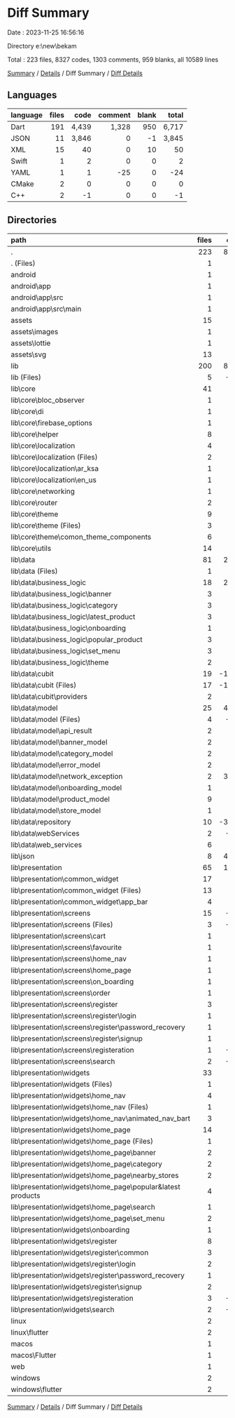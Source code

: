 # Diff Summary

Date : 2023-11-25 16:56:16

Directory e:\\new\\bekam

Total : 223 files,  8327 codes, 1303 comments, 959 blanks, all 10589 lines

[Summary](results.md) / [Details](details.md) / Diff Summary / [Diff Details](diff-details.md)

## Languages
| language | files | code | comment | blank | total |
| :--- | ---: | ---: | ---: | ---: | ---: |
| Dart | 191 | 4,439 | 1,328 | 950 | 6,717 |
| JSON | 11 | 3,846 | 0 | -1 | 3,845 |
| XML | 15 | 40 | 0 | 10 | 50 |
| Swift | 1 | 2 | 0 | 0 | 2 |
| YAML | 1 | 1 | -25 | 0 | -24 |
| CMake | 2 | 0 | 0 | 0 | 0 |
| C++ | 2 | -1 | 0 | 0 | -1 |

## Directories
| path | files | code | comment | blank | total |
| :--- | ---: | ---: | ---: | ---: | ---: |
| . | 223 | 8,327 | 1,303 | 959 | 10,589 |
| . (Files) | 1 | 1 | -25 | 0 | -24 |
| android | 1 | -15 | 0 | 0 | -15 |
| android\\app | 1 | -15 | 0 | 0 | -15 |
| android\\app\\src | 1 | -15 | 0 | 0 | -15 |
| android\\app\\src\\main | 1 | -15 | 0 | 0 | -15 |
| assets | 15 | 54 | 0 | 10 | 64 |
| assets\\images | 1 | -1 | 0 | 0 | -1 |
| assets\\lottie | 1 | -1 | 0 | 0 | -1 |
| assets\\svg | 13 | 56 | 0 | 10 | 66 |
| lib | 200 | 8,286 | 1,328 | 950 | 10,564 |
| lib (Files) | 5 | -217 | 94 | 33 | -90 |
| lib\\core | 41 | 895 | 379 | 267 | 1,541 |
| lib\\core\\bloc_observer | 1 | 0 | 5 | 0 | 5 |
| lib\\core\\di | 1 | 49 | 13 | 13 | 75 |
| lib\\core\\firebase_options | 1 | -65 | -11 | -7 | -83 |
| lib\\core\\helper | 8 | 123 | 92 | 43 | 258 |
| lib\\core\\localization | 4 | 114 | 41 | 29 | 184 |
| lib\\core\\localization (Files) | 2 | 32 | 23 | 13 | 68 |
| lib\\core\\localization\\ar_ksa | 1 | 34 | 9 | 8 | 51 |
| lib\\core\\localization\\en_us | 1 | 48 | 9 | 8 | 65 |
| lib\\core\\networking | 1 | 26 | 9 | 8 | 43 |
| lib\\core\\router | 2 | 236 | 89 | 67 | 392 |
| lib\\core\\theme | 9 | 127 | 45 | 38 | 210 |
| lib\\core\\theme (Files) | 3 | 7 | 15 | 21 | 43 |
| lib\\core\\theme\\comon_theme_components | 6 | 120 | 30 | 17 | 167 |
| lib\\core\\utils | 14 | 285 | 96 | 76 | 457 |
| lib\\data | 81 | 2,261 | 526 | 429 | 3,216 |
| lib\\data (Files) | 1 | -13 | -6 | -7 | -26 |
| lib\\data\\business_logic | 18 | 2,803 | 256 | 459 | 3,518 |
| lib\\data\\business_logic\\banner | 3 | 548 | 47 | 88 | 683 |
| lib\\data\\business_logic\\category | 3 | 548 | 47 | 88 | 683 |
| lib\\data\\business_logic\\latest_product | 3 | 551 | 47 | 88 | 686 |
| lib\\data\\business_logic\\onboarding | 1 | 23 | 6 | 4 | 33 |
| lib\\data\\business_logic\\popular_product | 3 | 554 | 47 | 88 | 689 |
| lib\\data\\business_logic\\set_menu | 3 | 548 | 47 | 87 | 682 |
| lib\\data\\business_logic\\theme | 2 | 31 | 15 | 16 | 62 |
| lib\\data\\cubit | 19 | -1,151 | -201 | -264 | -1,616 |
| lib\\data\\cubit (Files) | 17 | -1,057 | -137 | -232 | -1,426 |
| lib\\data\\cubit\\providers | 2 | -94 | -64 | -32 | -190 |
| lib\\data\\model | 25 | 4,452 | 423 | 563 | 5,438 |
| lib\\data\\model (Files) | 4 | -182 | -4 | -38 | -224 |
| lib\\data\\model\\api_result | 2 | 299 | 43 | 52 | 394 |
| lib\\data\\model\\banner_model | 2 | 45 | 34 | 18 | 97 |
| lib\\data\\model\\category_model | 2 | 64 | 39 | 21 | 124 |
| lib\\data\\model\\error_model | 2 | 20 | 18 | 12 | 50 |
| lib\\data\\model\\network_exception | 2 | 3,671 | 107 | 302 | 4,080 |
| lib\\data\\model\\onboarding_model | 1 | 9 | 13 | 7 | 29 |
| lib\\data\\model\\product_model | 9 | 505 | 173 | 182 | 860 |
| lib\\data\\model\\store_model | 1 | 21 | 0 | 7 | 28 |
| lib\\data\\repository | 10 | -3,870 | -14 | -321 | -4,205 |
| lib\\data\\webServices | 2 | -113 | -5 | -19 | -137 |
| lib\\data\\web_services | 6 | 153 | 73 | 18 | 244 |
| lib\\json | 8 | 4,227 | 0 | 0 | 4,227 |
| lib\\presentation | 65 | 1,120 | 329 | 221 | 1,670 |
| lib\\presentation\\common_widget | 17 | 406 | 288 | 119 | 813 |
| lib\\presentation\\common_widget (Files) | 13 | 272 | 225 | 86 | 583 |
| lib\\presentation\\common_widget\\app_bar | 4 | 134 | 63 | 33 | 230 |
| lib\\presentation\\screens | 15 | -227 | -20 | 9 | -238 |
| lib\\presentation\\screens (Files) | 3 | -248 | -16 | -20 | -284 |
| lib\\presentation\\screens\\cart | 1 | 14 | 0 | 4 | 18 |
| lib\\presentation\\screens\\favourite | 1 | 14 | 0 | 2 | 16 |
| lib\\presentation\\screens\\home_nav | 1 | 35 | 8 | 4 | 47 |
| lib\\presentation\\screens\\home_page | 1 | 39 | 7 | 12 | 58 |
| lib\\presentation\\screens\\on_boarding | 1 | 73 | 10 | 7 | 90 |
| lib\\presentation\\screens\\order | 1 | 14 | 0 | 3 | 17 |
| lib\\presentation\\screens\\register | 3 | 213 | 38 | 18 | 269 |
| lib\\presentation\\screens\\register\\login | 1 | 81 | 15 | 6 | 102 |
| lib\\presentation\\screens\\register\\password_recovery | 1 | 57 | 10 | 6 | 73 |
| lib\\presentation\\screens\\register\\signup | 1 | 75 | 13 | 6 | 94 |
| lib\\presentation\\screens\\registeration | 1 | -171 | -6 | -10 | -187 |
| lib\\presentation\\screens\\search | 2 | -210 | -61 | -11 | -282 |
| lib\\presentation\\widgets | 33 | 941 | 61 | 93 | 1,095 |
| lib\\presentation\\widgets (Files) | 1 | -47 | -2 | -4 | -53 |
| lib\\presentation\\widgets\\home_nav | 4 | 518 | 51 | 62 | 631 |
| lib\\presentation\\widgets\\home_nav (Files) | 1 | 69 | 5 | 5 | 79 |
| lib\\presentation\\widgets\\home_nav\\animated_nav_bart | 3 | 449 | 46 | 57 | 552 |
| lib\\presentation\\widgets\\home_page | 14 | 960 | 0 | 44 | 1,004 |
| lib\\presentation\\widgets\\home_page (Files) | 1 | 21 | 0 | 3 | 24 |
| lib\\presentation\\widgets\\home_page\\banner | 2 | 89 | 0 | 6 | 95 |
| lib\\presentation\\widgets\\home_page\\category | 2 | 133 | 0 | 6 | 139 |
| lib\\presentation\\widgets\\home_page\\nearby_stores | 2 | 163 | 0 | 7 | 170 |
| lib\\presentation\\widgets\\home_page\\popular&latest products | 4 | 286 | 0 | 13 | 299 |
| lib\\presentation\\widgets\\home_page\\search | 1 | 135 | 0 | 3 | 138 |
| lib\\presentation\\widgets\\home_page\\set_menu | 2 | 133 | 0 | 6 | 139 |
| lib\\presentation\\widgets\\onboarding | 1 | 49 | 9 | 5 | 63 |
| lib\\presentation\\widgets\\register | 8 | 199 | 63 | 36 | 298 |
| lib\\presentation\\widgets\\register\\common | 3 | 86 | 25 | 21 | 132 |
| lib\\presentation\\widgets\\register\\login | 2 | 43 | 13 | 6 | 62 |
| lib\\presentation\\widgets\\register\\password_recovery | 1 | 27 | 9 | 3 | 39 |
| lib\\presentation\\widgets\\register\\signup | 2 | 43 | 16 | 6 | 65 |
| lib\\presentation\\widgets\\registeration | 3 | -556 | -53 | -33 | -642 |
| lib\\presentation\\widgets\\search | 2 | -182 | -7 | -17 | -206 |
| linux | 2 | -5 | 0 | 0 | -5 |
| linux\\flutter | 2 | -5 | 0 | 0 | -5 |
| macos | 1 | 2 | 0 | 0 | 2 |
| macos\\Flutter | 1 | 2 | 0 | 0 | 2 |
| web | 1 | 0 | 0 | -1 | -1 |
| windows | 2 | 4 | 0 | 0 | 4 |
| windows\\flutter | 2 | 4 | 0 | 0 | 4 |

[Summary](results.md) / [Details](details.md) / Diff Summary / [Diff Details](diff-details.md)